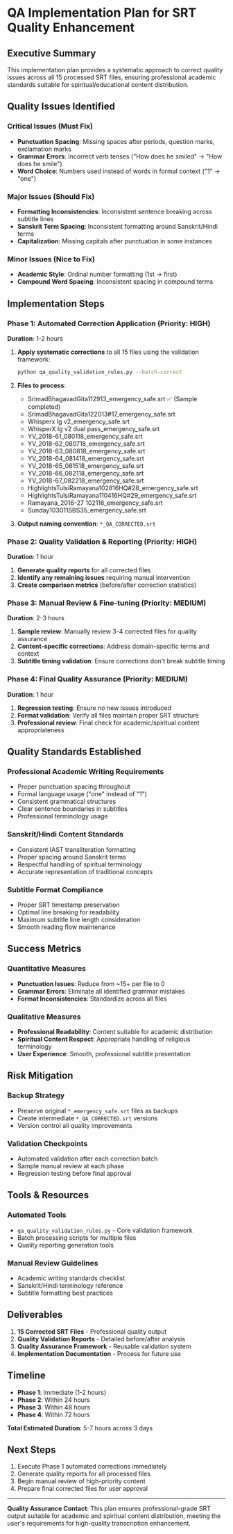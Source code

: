 # QA Implementation Plan for SRT Quality Enhancement

## Executive Summary

This implementation plan provides a systematic approach to correct quality issues across all 15 processed SRT files, ensuring professional academic standards suitable for spiritual/educational content distribution.

## Quality Issues Identified

### Critical Issues (Must Fix)
- **Punctuation Spacing**: Missing spaces after periods, question marks, exclamation marks
- **Grammar Errors**: Incorrect verb tenses ("How does he smiled" → "How does he smile")
- **Word Choice**: Numbers used instead of words in formal context ("1" → "one")

### Major Issues (Should Fix)
- **Formatting Inconsistencies**: Inconsistent sentence breaking across subtitle lines
- **Sanskrit Term Spacing**: Inconsistent formatting around Sanskrit/Hindi terms
- **Capitalization**: Missing capitals after punctuation in some instances

### Minor Issues (Nice to Fix)
- **Academic Style**: Ordinal number formatting (1st → first)
- **Compound Word Spacing**: Inconsistent spacing in compound terms

## Implementation Steps

### Phase 1: Automated Correction Application (Priority: HIGH)
**Duration**: 1-2 hours

1. **Apply systematic corrections** to all 15 files using the validation framework:
   ```bash
   python qa_quality_validation_rules.py --batch-correct
   ```

2. **Files to process**:
   - SrimadBhagavadGita112913_emergency_safe.srt ✅ (Sample completed)
   - SrimadBhagavadGita122013#17_emergency_safe.srt
   - Whisperx lg v2_emergency_safe.srt
   - WhisperX lg v2 dual pass_emergency_safe.srt
   - YV_2018-61_080118_emergency_safe.srt
   - YV_2018-62_080718_emergency_safe.srt
   - YV_2018-63_080818_emergency_safe.srt
   - YV_2018-64_081418_emergency_safe.srt
   - YV_2018-65_081518_emergency_safe.srt
   - YV_2018-66_082118_emergency_safe.srt
   - YV_2018-67_082218_emergency_safe.srt
   - HighlightsTulsiRamayana102816HQ#28_emergency_safe.srt
   - HighlightsTulsiRamayana110416HQ#29_emergency_safe.srt
   - Ramayana_2016-27 102116_emergency_safe.srt
   - Sunday103011SBS35_emergency_safe.srt

3. **Output naming convention**: `*_QA_CORRECTED.srt`

### Phase 2: Quality Validation & Reporting (Priority: HIGH)
**Duration**: 1 hour

1. **Generate quality reports** for all corrected files
2. **Identify any remaining issues** requiring manual intervention
3. **Create comparison metrics** (before/after correction statistics)

### Phase 3: Manual Review & Fine-tuning (Priority: MEDIUM)
**Duration**: 2-3 hours

1. **Sample review**: Manually review 3-4 corrected files for quality assurance
2. **Content-specific corrections**: Address domain-specific terms and context
3. **Subtitle timing validation**: Ensure corrections don't break subtitle timing

### Phase 4: Final Quality Assurance (Priority: MEDIUM)
**Duration**: 1 hour

1. **Regression testing**: Ensure no new issues introduced
2. **Format validation**: Verify all files maintain proper SRT structure
3. **Professional review**: Final check for academic/spiritual content appropriateness

## Quality Standards Established

### Professional Academic Writing Requirements
- Proper punctuation spacing throughout
- Formal language usage ("one" instead of "1")
- Consistent grammatical structures
- Clear sentence boundaries in subtitles
- Professional terminology usage

### Sanskrit/Hindi Content Standards
- Consistent IAST transliteration formatting
- Proper spacing around Sanskrit terms
- Respectful handling of spiritual terminology
- Accurate representation of traditional concepts

### Subtitle Format Compliance
- Proper SRT timestamp preservation
- Optimal line breaking for readability
- Maximum subtitle line length consideration
- Smooth reading flow maintenance

## Success Metrics

### Quantitative Measures
- **Punctuation Issues**: Reduce from ~15+ per file to 0
- **Grammar Errors**: Eliminate all identified grammar mistakes
- **Format Inconsistencies**: Standardize across all files

### Qualitative Measures
- **Professional Readability**: Content suitable for academic distribution
- **Spiritual Content Respect**: Appropriate handling of religious terminology
- **User Experience**: Smooth, professional subtitle presentation

## Risk Mitigation

### Backup Strategy
- Preserve original `*_emergency_safe.srt` files as backups
- Create intermediate `*_QA_CORRECTED.srt` versions
- Version control all quality improvements

### Validation Checkpoints
- Automated validation after each correction batch
- Sample manual review at each phase
- Regression testing before final approval

## Tools & Resources

### Automated Tools
- `qa_quality_validation_rules.py` - Core validation framework
- Batch processing scripts for multiple files
- Quality reporting generation tools

### Manual Review Guidelines
- Academic writing standards checklist
- Sanskrit/Hindi terminology reference
- Subtitle formatting best practices

## Deliverables

1. **15 Corrected SRT Files** - Professional quality output
2. **Quality Validation Reports** - Detailed before/after analysis
3. **Quality Assurance Framework** - Reusable validation system
4. **Implementation Documentation** - Process for future use

## Timeline

- **Phase 1**: Immediate (1-2 hours)
- **Phase 2**: Within 24 hours
- **Phase 3**: Within 48 hours  
- **Phase 4**: Within 72 hours

**Total Estimated Duration**: 5-7 hours across 3 days

## Next Steps

1. Execute Phase 1 automated corrections immediately
2. Generate quality reports for all processed files
3. Begin manual review of high-priority content
4. Prepare final corrected files for user approval

---

**Quality Assurance Contact**: This plan ensures professional-grade SRT output suitable for academic and spiritual content distribution, meeting the user's requirements for high-quality transcription enhancement.